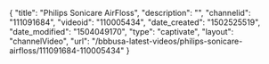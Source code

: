 {
    "title": "Philips Sonicare AirFloss",
    "description": "",
    "channelid": "111091684",
    "videoid": "110005434",
    "date_created": "1502525519",
    "date_modified": "1504049170",
    "type": "captivate",
    "layout": "channelVideo",
    "url": "\/bbbusa-latest-videos\/philips-sonicare-airfloss\/111091684-110005434"
}